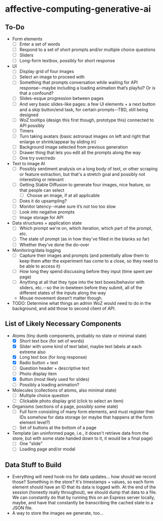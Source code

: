 # affective-computing-generative-ai

## To-Do
- Form elements
  - [ ] Enter a set of words
  - [ ] Respond to a set of short prompts and/or multiple choice questions
  - [ ] Sliders
  - [ ] Long-form textbox, possibly for short response
- UI
  - [ ] Display grid of four images
  - [ ] Select an image to proceed with
  - [ ] Something that prompts conversation while waiting for API response--maybe including a loading animation that’s playful? Or is that a confound?
  - [ ] Slides-esque progression between pages
  - [ ] And very basic slides-like pages: a few UI elements + a next button and a skip button/end task, for certain prompts--TBD, still being designed
  - [ ] WoZ tooltips (design this first though, prototype this) connected to API possibly
  - [ ] Timers
  - [ ] Turn taking avatars (basic astronaut images on left and right that enlarge or shrink/appear by sliding in)
  - [ ] Background image selected from previous generation
  - [ ] Drawer thing that lets you edit all the prompts along the way
  - [ ] One try over/redo
- Text to image AI
  - [ ] Possibly sentiment analysis on a long body of text, or other scraping or feature extraction, but that's a stretch goal and possibly not interesting or relevant
  - [ ] Getting Stable Diffusion to generate four images, nice feature, so that people can select
    - [ ] Choose an image, if at all applicable
  - [ ] Does it do upsampling?
  - [ ] Monitor latency--make sure it’s not too too slow
  - [ ] Look into negative prompts
  - [ ] Image storage for API
- Data structures + application state
  - [ ] Which prompt we're on, which iteration, which part of the prompt, etc.
  - [ ] The state of prompt (as in how they've filled in the blanks so far)
  - [ ] Whether they've done the do-over
- Monitoring/data logging
  - [ ] Capture their images and prompts (and potentially allow them to keep them after the experiment has come to a close, so they need to be able to access it)
  - [ ] How long they spend discussing before they input (time spent per page)
  - [ ] Anything at all that they type into the text boxes/behavior with sliders, etc.--so the in-bewteen before they submit, all of the different states of the inputs along the way
  - Mouse movement doesn’t matter though.
- TODO: Determine what things an admin WoZ would need to do in the background, and add those to second client of API.

## List of Likely Necessary Components
- Atoms (tiny dumb components, probably no state or minimal state)
  - [x] Short text box (for set of words)
  - [x] Slider with some kind of text label, maybe text labels at each extreme also
  - [x] Long text box (for long response)
  - [x] Radio button + text
  - [ ] Question header + descriptive text
  - [ ] Photo display item
  - [x] Button (most likely used for slides)
  - [ ] Possibly a loading animation?
- Molecules (collections of atoms, also minimal state)
  - [ ] Multiple choice question
  - [ ] Clickable photo display grid (click to select an item)
- Organisms (sections of a page, possibly some state)
  - [ ] Full form consisting of many form elements, and must register their IDs somehow for data storage (or maybe that happens at the form element level?)
  - [ ] Set of buttons at the bottom of a page
- Template (an uninformed page, i.e., it doesn't retrieve data from the store, but with some state handed down to it, it would be a final page)
  - [ ] One "slide"
  - [ ] Loading page and/or modal

## Data Stuff to Build
- Everything will need hook-ins for data updates... how should we record those? Something in the store? It's timestamps + values, so each form element should have an ID that its data is logged with. At the end of the session (honestly really throughout), we should dump that data to a file. We can constantly do that by running this on an Express server locally, maybe, and have that constantly be transcribing the cached state to a JSON file.
- A way to store the images we generate, too...
